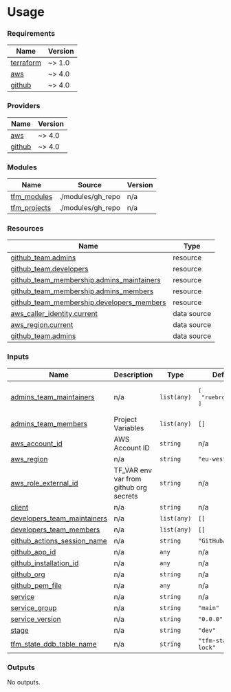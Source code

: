 # Usage

<!--- BEGIN_TF_DOCS --->
### Requirements

| Name | Version |
|------|---------|
| <a name="requirement_terraform"></a> [terraform](#requirement\_terraform) | ~> 1.0 |
| <a name="requirement_aws"></a> [aws](#requirement\_aws) | ~> 4.0 |
| <a name="requirement_github"></a> [github](#requirement\_github) | ~> 4.0 |

### Providers

| Name | Version |
|------|---------|
| <a name="provider_aws"></a> [aws](#provider\_aws) | ~> 4.0 |
| <a name="provider_github"></a> [github](#provider\_github) | ~> 4.0 |

### Modules

| Name | Source | Version |
|------|--------|---------|
| <a name="module_tfm_modules"></a> [tfm\_modules](#module\_tfm\_modules) | ./modules/gh_repo | n/a |
| <a name="module_tfm_projects"></a> [tfm\_projects](#module\_tfm\_projects) | ./modules/gh_repo | n/a |

### Resources

| Name | Type |
|------|------|
| [github_team.admins](https://registry.terraform.io/providers/integrations/github/latest/docs/resources/team) | resource |
| [github_team.developers](https://registry.terraform.io/providers/integrations/github/latest/docs/resources/team) | resource |
| [github_team_membership.admins_maintainers](https://registry.terraform.io/providers/integrations/github/latest/docs/resources/team_membership) | resource |
| [github_team_membership.admins_members](https://registry.terraform.io/providers/integrations/github/latest/docs/resources/team_membership) | resource |
| [github_team_membership.developers_members](https://registry.terraform.io/providers/integrations/github/latest/docs/resources/team_membership) | resource |
| [aws_caller_identity.current](https://registry.terraform.io/providers/hashicorp/aws/latest/docs/data-sources/caller_identity) | data source |
| [aws_region.current](https://registry.terraform.io/providers/hashicorp/aws/latest/docs/data-sources/region) | data source |
| [github_team.admins](https://registry.terraform.io/providers/integrations/github/latest/docs/data-sources/team) | data source |

### Inputs

| Name | Description | Type | Default | Required |
|------|-------------|------|---------|:--------:|
| <a name="input_admins_team_maintainers"></a> [admins\_team\_maintainers](#input\_admins\_team\_maintainers) | n/a | `list(any)` | <pre>[<br>  "ruebroad"<br>]</pre> | no |
| <a name="input_admins_team_members"></a> [admins\_team\_members](#input\_admins\_team\_members) | Project Variables | `list(any)` | `[]` | no |
| <a name="input_aws_account_id"></a> [aws\_account\_id](#input\_aws\_account\_id) | AWS Account ID | `string` | n/a | yes |
| <a name="input_aws_region"></a> [aws\_region](#input\_aws\_region) | n/a | `string` | `"eu-west-1"` | no |
| <a name="input_aws_role_external_id"></a> [aws\_role\_external\_id](#input\_aws\_role\_external\_id) | TF\_VAR env var from github org secrets | `string` | n/a | yes |
| <a name="input_client"></a> [client](#input\_client) | n/a | `string` | n/a | yes |
| <a name="input_developers_team_maintainers"></a> [developers\_team\_maintainers](#input\_developers\_team\_maintainers) | n/a | `list(any)` | `[]` | no |
| <a name="input_developers_team_members"></a> [developers\_team\_members](#input\_developers\_team\_members) | n/a | `list(any)` | `[]` | no |
| <a name="input_github_actions_session_name"></a> [github\_actions\_session\_name](#input\_github\_actions\_session\_name) | n/a | `string` | `"GitHubActions"` | no |
| <a name="input_github_app_id"></a> [github\_app\_id](#input\_github\_app\_id) | n/a | `any` | n/a | yes |
| <a name="input_github_installation_id"></a> [github\_installation\_id](#input\_github\_installation\_id) | n/a | `any` | n/a | yes |
| <a name="input_github_org"></a> [github\_org](#input\_github\_org) | n/a | `string` | n/a | yes |
| <a name="input_github_pem_file"></a> [github\_pem\_file](#input\_github\_pem\_file) | n/a | `any` | n/a | yes |
| <a name="input_service"></a> [service](#input\_service) | n/a | `string` | n/a | yes |
| <a name="input_service_group"></a> [service\_group](#input\_service\_group) | n/a | `string` | `"main"` | no |
| <a name="input_service_version"></a> [service\_version](#input\_service\_version) | n/a | `string` | `"0.0.0"` | no |
| <a name="input_stage"></a> [stage](#input\_stage) | n/a | `string` | `"dev"` | no |
| <a name="input_tfm_state_ddb_table_name"></a> [tfm\_state\_ddb\_table\_name](#input\_tfm\_state\_ddb\_table\_name) | n/a | `string` | `"tfm-state-lock"` | no |

### Outputs

No outputs.

<!--- END_TF_DOCS --->


